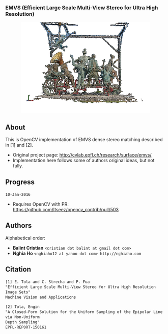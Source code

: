 ### EMVS (Efficient Large Scale Multi-View Stereo for Ultra High Resolution)

<p align="center">
 <img src="docs/images/scena-3d-anim.gif">
</p>

## About

 This is OpenCV implementation of EMVS dense stereo matching described in [1] and [2].

 * Original project page: http://cvlab.epfl.ch/research/surface/emvs/
 * Implementation here follows some of authors original ideas, but not fully.

## Progress

```10-Jan-2016```
 * Requires OpenCV with PR: https://github.com/Itseez/opencv_contrib/pull/503

## Authors

 Alphabetical order:

 * **Balint Cristian** ```<cristian dot balint at gmail dot com>```
 * **Nghia Ho** ```<nghiaho12 at yahoo dot com> http://nghiaho.com```


## Citation
```
[1] E. Tola and C. Strecha and P. Fua
"Efficient Large Scale Multi-View Stereo for Ultra High Resolution Image Sets"
Machine Vision and Applications
```
```
[2] Tola, Engin
"A Closed-Form Solution for the Uniform Sampling of the Epipolar Line via Non-Uniform
Depth Sampling"
EPFL-REPORT-150161
```
